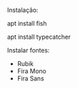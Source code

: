 Instalação:

apt install fish

apt install typecatcher

Instalar fontes:
- Rubik
- Fira Mono
- Fira Sans
